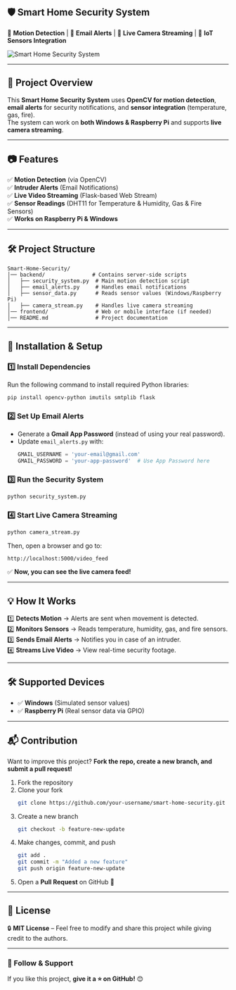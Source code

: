 ## **🛡️ Smart Home Security System**
🔹 **Motion Detection** | 🔹 **Email Alerts** | 🔹 **Live Camera Streaming** | 🔹 **IoT Sensors Integration**  

![Smart Home Security System](https://img.shields.io/badge/Status-Active-brightgreen)  

---

## **📌 Project Overview**
This **Smart Home Security System** uses **OpenCV for motion detection**, **email alerts** for security notifications, and **sensor integration** (temperature, gas, fire).  
The system can work on **both Windows & Raspberry Pi** and supports **live camera streaming**.

---

## **📷 Features**
✅ **Motion Detection** (via OpenCV)  
✅ **Intruder Alerts** (Email Notifications)  
✅ **Live Video Streaming** (Flask-based Web Stream)  
✅ **Sensor Readings** (DHT11 for Temperature & Humidity, Gas & Fire Sensors)  
✅ **Works on Raspberry Pi & Windows**  

---

## **🛠️ Project Structure**
```
Smart-Home-Security/
│── backend/               # Contains server-side scripts
│   ├── security_system.py  # Main motion detection script
│   ├── email_alerts.py     # Handles email notifications
│   ├── sensor_data.py      # Reads sensor values (Windows/Raspberry Pi)
│   ├── camera_stream.py    # Handles live camera streaming
│── frontend/               # Web or mobile interface (if needed)
│── README.md               # Project documentation
```

---

## **🚀 Installation & Setup**
### **1️⃣ Install Dependencies**
Run the following command to install required Python libraries:
```sh
pip install opencv-python imutils smtplib flask
```

### **2️⃣ Set Up Email Alerts**
- Generate a **Gmail App Password** (instead of using your real password).  
- Update `email_alerts.py` with:
  ```python
  GMAIL_USERNAME = 'your-email@gmail.com'
  GMAIL_PASSWORD = 'your-app-password'  # Use App Password here
  ```

### **3️⃣ Run the Security System**
```sh
python security_system.py
```

### **4️⃣ Start Live Camera Streaming**
```sh
python camera_stream.py
```
Then, open a browser and go to:
```
http://localhost:5000/video_feed
```
✅ **Now, you can see the live camera feed!**  

---

## **💡 How It Works**
1️⃣ **Detects Motion** → Alerts are sent when movement is detected.  
2️⃣ **Monitors Sensors** → Reads temperature, humidity, gas, and fire sensors.  
3️⃣ **Sends Email Alerts** → Notifies you in case of an intruder.  
4️⃣ **Streams Live Video** → View real-time security footage.  

---

## **🛠️ Supported Devices**
- ✅ **Windows** (Simulated sensor values)  
- ✅ **Raspberry Pi** (Real sensor data via GPIO)  

---

## **📬 Contribution**
Want to improve this project? **Fork the repo, create a new branch, and submit a pull request!**  
1. Fork the repository  
2. Clone your fork  
   ```sh
   git clone https://github.com/your-username/smart-home-security.git
   ```
3. Create a new branch  
   ```sh
   git checkout -b feature-new-update
   ```
4. Make changes, commit, and push  
   ```sh
   git add .
   git commit -m "Added a new feature"
   git push origin feature-new-update
   ```
5. Open a **Pull Request** on GitHub 🚀  

---

## **🛑 License**
🔒 **MIT License** – Feel free to modify and share this project while giving credit to the authors.

---

### **🌟 Follow & Support**
If you like this project, **give it a ⭐ on GitHub!** 😊  


